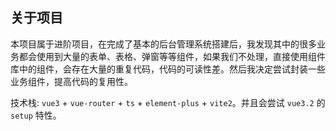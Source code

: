 ## 关于项目

本项目属于进阶项目，在完成了基本的后台管理系统搭建后，我发现其中的很多业务都会使用到大量的表单、表格、弹窗等等组件，如果我们不处理，直接使用组件库中的组件，会存在大量的重复代码，代码的可读性差。然后我决定尝试封装一些业务组件，提高代码的复用性。

技术栈: `vue3` + `vue-router` + `ts` + `element-plus` + `vite2`。并且会尝试 `vue3.2` 的 `setup` 特性。
